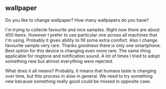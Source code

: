 ## wallpaper

Do you like to change wallpaper? How many wallpapers do you have?

I'm trying to collecte favourite and nice samples. Right now there are about 450 items. However I prefer to use particular one across all machines that I'm using. Probably it gives ability to fill some extra comfort. Also I change favourite sample very rare. Thanks goodness there is only one smartphone. Best option for this device is changing even more rare. The same thing applicable for ringtone and notification sound. A lot of times I tried to adopt something new but almost everything were rejected.

What does it all means? Probably, it means that humans taste is changing over time, but this process in slow in general. We need to try something new because something really good could be missed in opposite case.